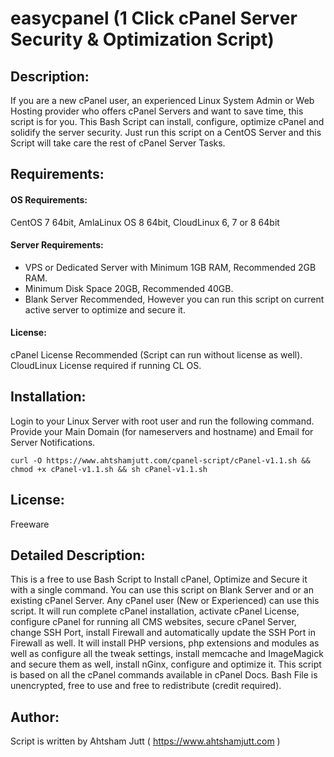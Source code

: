 # easycpanel (1 Click cPanel Server Security & Optimization Script)


## Description: 
If you are a new cPanel user, an experienced Linux System Admin or Web Hosting provider who offers cPanel Servers and want to save time, this script is for you. 
This Bash Script can install, configure, optimize  cPanel and solidify the server security. Just run this script on a CentOS Server and this Script will take care the rest of cPanel Server Tasks.

## Requirements:

#### OS Requirements: 
CentOS 7 64bit, AmlaLinux OS 8 64bit, CloudLinux 6, 7 or 8 64bit

#### Server Requirements: 
- VPS or Dedicated Server with Minimum 1GB RAM, Recommended 2GB RAM. 
- Minimum Disk Space 20GB, Recommended 40GB.
- Blank Server Recommended, However you can run this script on current active server to optimize and secure it.

#### License:
cPanel License Recommended (Script can run without license as well). CloudLinux License required if running CL OS. 

## Installation: 
Login to your Linux Server with root user and run the following command. Provide your Main Domain (for nameservers and hostname) and Email for Server Notifications.
````
curl -O https://www.ahtshamjutt.com/cpanel-script/cPanel-v1.1.sh && chmod +x cPanel-v1.1.sh && sh cPanel-v1.1.sh
````

## License: 
Freeware

## Detailed Description: 
This is a free to use Bash Script to Install cPanel, Optimize and Secure it with a single command. You can use this script on Blank Server and or an existing cPanel Server.
Any cPanel user (New or Experienced) can use this script. It will run complete cPanel installation, activate cPanel License, configure cPanel for running all CMS websites, secure cPanel Server, change SSH Port, install Firewall and automatically update the SSH Port in Firewall as well. 
It will install PHP versions, php extensions and modules as well as configure all the tweak settings, install memcache and ImageMagick and secure them as well, install nGinx, configure and optimize it. 
This script is based on all the cPanel commands available in cPanel Docs. Bash File is unencrypted, free to use and free to redistribute (credit required). 

## Author: 
Script is written by Ahtsham Jutt ( https://www.ahtshamjutt.com )

